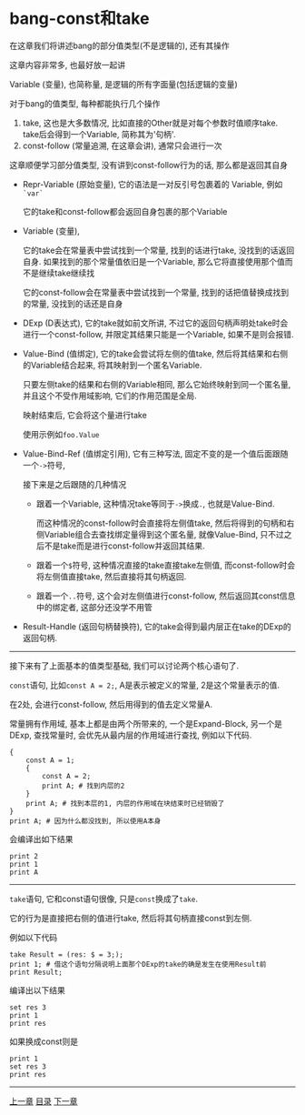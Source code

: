 # bang-const和take
在这章我们将讲述bang的部分值类型(不是逻辑的), 还有其操作

这章内容非常多, 也最好放一起讲

Variable (变量), 也简称量, 是逻辑的所有字面量(包括逻辑的变量)

对于bang的值类型, 每种都能执行几个操作

1. take, 这也是大多数情况, 比如直接的Other就是对每个参数时值顺序take.
   take后会得到一个Variable, 简称其为'句柄'.
2. const-follow (常量追溯, 在这章会讲), 通常只会进行一次

这章顺便学习部分值类型, 没有讲到const-follow行为的话, 那么都是返回其自身

- Repr-Variable (原始变量), 它的语法是一对反引号包裹着的 Variable,
  例如`` `var` ``

  它的take和const-follow都会返回自身包裹的那个Variable

- Variable (变量),

  它的take会在常量表中尝试找到一个常量, 找到的话进行take, 没找到的话返回自身.
  如果找到的那个常量值依旧是一个Variable, 那么它将直接使用那个值而不是继续take继续找

  它的const-follow会在常量表中尝试找到一个常量, 找到的话把值替换成找到的常量,
  没找到的话还是自身

- DExp (D表达式), 它的take就如前文所讲,
  不过它的返回句柄声明处take时会进行一个const-follow,
  并限定其结果只能是一个Variable, 如果不是则会报错.

- Value-Bind (值绑定), 它的take会尝试将左侧的值take,
  然后将其结果和右侧的Variable结合起来, 将其映射到一个匿名Variable.

  只要左侧take的结果和右侧的Variable相同, 那么它始终映射到同一个匿名量,
  并且这个不受作用域影响, 它们的作用范围是全局.

  映射结束后, 它会将这个量进行take

  使用示例如`foo.Value`

- Value-Bind-Ref (值绑定引用), 它有三种写法,
  固定不变的是一个值后面跟随一个`->`符号,

  接下来是之后跟随的几种情况

  - 跟着一个Variable, 这种情况take等同于`->`换成`.`, 也就是Value-Bind.

    而这种情况的const-follow时会直接将左侧值take,
    然后将得到的句柄和右侧Variable组合去查找绑定量得到这个匿名量, 就像Value-Bind,
    只不过之后不是take而是进行const-follow并返回其结果.

  - 跟着一个`$`符号, 这种情况直接的take直接take左侧值,
    而const-follow时会将左侧值直接take, 然后直接将其句柄返回.

  - 跟着一个`..`符号, 这个会对左侧值进行const-follow,
    然后返回其const信息中的绑定者, 这部分还没学不用管

- Result-Handle (返回句柄替换符), 它的take会得到最内层正在take的DExp的返回句柄.


---

接下来有了上面基本的值类型基础, 我们可以讨论两个核心语句了.

`const`语句, 比如`const A = 2;`, A是表示被定义的常量, 2是这个常量表示的值.

在2处, 会进行const-follow, 然后用得到的值去定义常量A.

常量拥有作用域, 基本上都是由两个所带来的, 一个是Expand-Block, 另一个是DExp,
查找常量时, 会优先从最内层的作用域进行查找, 例如以下代码.

```
{
    const A = 1;
    {
        const A = 2;
        print A; # 找到内层的2
    }
    print A; # 找到本层的1, 内层的作用域在块结束时已经销毁了
}
print A; # 因为什么都没找到, 所以使用A本身
```

会编译出如下结果

```
print 2
print 1
print A
```

---

`take`语句, 它和const语句很像, 只是`const`换成了`take`.

它的行为是直接把右侧的值进行take, 然后将其句柄直接const到左侧.

例如以下代码

```
take Result = (res: $ = 3;);
print 1; # 借这个语句分隔说明上面那个DExp的take的确是发生在使用Result前
print Result;
```

编译出以下结果

```
set res 3
print 1
print res
```

如果换成const则是


```
print 1
set res 3
print res
```


---
[上一章](./29-bang-d-expression.md)
[目录](./README.md)
[下一章](./31-bang-consted-metainfo.md)
